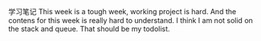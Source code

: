 学习笔记
This week is a tough week, working project is hard. And the contens for this week is really hard to understand.
I think I am not solid on the stack and queue.
That should be my todolist.